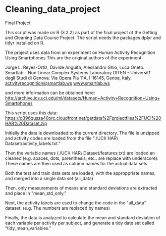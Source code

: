 # Cleaning_data_project
Final Project

This script was made on R (3.2.2) as part of the final project of the Getting and Cleaning Data Course Project. 
The script needs the packages dplyr and tidyr installed on R. 

The project uses data from an experiment on Human Activity Recognition Using Smartphones
This are the original authors of the experiment:

Jorge L. Reyes-Ortiz, Davide Anguita, Alessandro Ghio, Luca Oneto.
Smartlab - Non Linear Complex Systems Laboratory
DITEN - Universit‡ degli Studi di Genova.
Via Opera Pia 11A, I-16145, Genoa, Italy.
activityrecognition@smartlab.ws
www.smartlab.ws

and more information can be obtained here: 
http://archive.ics.uci.edu/ml/datasets/Human+Activity+Recognition+Using+Smartphones

This script uses this data:
https://d396qusza40orc.cloudfront.net/getdata%2Fprojectfiles%2FUCI%20HAR%20Dataset.zip

Initially the data is downloaded to the current directory. The file is unzipped and activity codes are loaded from the file "./UCI\ HAR\ Dataset/activity_labels.txt." 

Then the variable names (./UCI\ HAR\ Dataset/features.txt) are loaded an cleaned (e.g. spaces, dots, parenthesis, etc.. are replace with underscore). These names are then used as column names for the actual data sets. 

Both the test and train data sets are loaded, with the approppriate names, and merged into a single data set (all_data)

Then, only measurements of means and standard deviations are extracted and place in "mean_std_only."

Next, the activity labels are used to change the code in the "all_data" dataset. (e.g. The numbers are replaced by names)

Finally, the data is analyzed to calculate the mean and standard deviation of each variable per activity per subject, and generate a tidy date set called "tidy_mean_variables."




